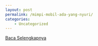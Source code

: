 ```yaml
---
layout: post
permalink: /mimpi-mobil-ada-yang-nyuri/
categories:
    - Uncategorized
---
```


[Baca Selengkapnya](/06)